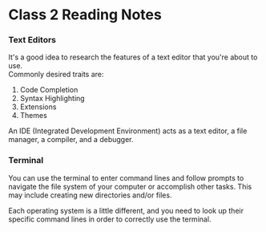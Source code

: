 # Class 2 Reading Notes

### Text Editors

It's a good idea to research the features of a text editor that you're about to use. <br>
Commonly desired traits are:

1. Code Completion
2. Syntax Highlighting
3. Extensions
4. Themes

An IDE (Integrated Development Environment) acts as a text editor, a file manager, a compiler, and a debugger.

### Terminal

You can use the terminal to enter command lines and follow prompts to navigate the file system of your computer or accomplish other tasks.
This may include creating new directories and/or files.

Each operating system is a little different, and you need to look up their specific command lines in order to correctly use the terminal.
